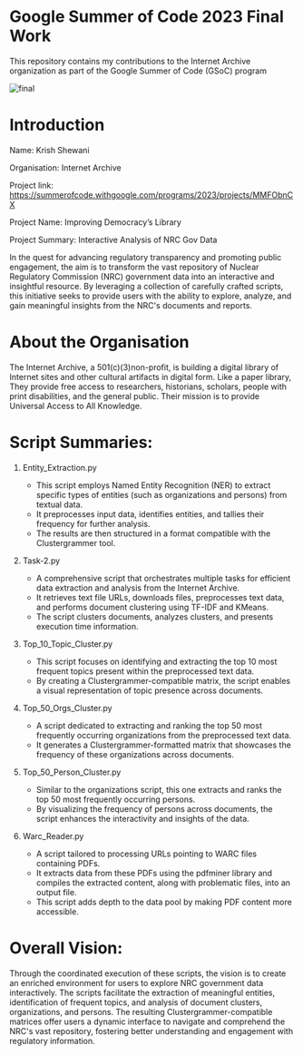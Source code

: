 # Google Summer of Code 2023 Final Work
This repository contains my contributions to the Internet Archive organization as part of the Google Summer of Code (GSoC) program 

![final](https://github.com/krish-910/GSoC_IA/assets/77330476/9148986c-d16a-4291-ba2c-029d0f85d4c0)

# Introduction
Name: Krish Shewani

Organisation: Internet Archive

Project link: https://summerofcode.withgoogle.com/programs/2023/projects/MMFObnCX 

Project Name: Improving Democracy’s Library

Project Summary: Interactive Analysis of NRC Gov Data

In the quest for advancing regulatory transparency and promoting public engagement, the aim is to transform the vast repository of Nuclear Regulatory Commission (NRC) government data into an interactive and insightful resource. By leveraging a collection of carefully crafted scripts, this initiative seeks to provide users with the ability to explore, analyze, and gain meaningful insights from the NRC's documents and reports.

# About the Organisation
The Internet Archive, a 501(c)(3)non-profit, is building a digital library of Internet sites and other cultural artifacts in digital form. Like a paper library, They provide free access to researchers, historians, scholars, people with print disabilities, and the general public. Their mission is to provide Universal Access to All Knowledge.


# Script Summaries:

1. Entity_Extraction.py
   - This script employs Named Entity Recognition (NER) to extract specific types of entities (such as organizations and persons) from textual data.
   - It preprocesses input data, identifies entities, and tallies their frequency for further analysis.
   - The results are then structured in a format compatible with the Clustergrammer tool.

2. Task-2.py
   - A comprehensive script that orchestrates multiple tasks for efficient data extraction and analysis from the Internet Archive.
   - It retrieves text file URLs, downloads files, preprocesses text data, and performs document clustering using TF-IDF and KMeans.
   - The script clusters documents, analyzes clusters, and presents execution time information.

3. Top_10_Topic_Cluster.py
   - This script focuses on identifying and extracting the top 10 most frequent topics present within the preprocessed text data.
   - By creating a Clustergrammer-compatible matrix, the script enables a visual representation of topic presence across documents.

4. Top_50_Orgs_Cluster.py
   - A script dedicated to extracting and ranking the top 50 most frequently occurring organizations from the preprocessed text data.
   - It generates a Clustergrammer-formatted matrix that showcases the frequency of these organizations across documents.

5. Top_50_Person_Cluster.py
   - Similar to the organizations script, this one extracts and ranks the top 50 most frequently occurring persons.
   - By visualizing the frequency of persons across documents, the script enhances the interactivity and insights of the data.

6. Warc_Reader.py
   - A script tailored to processing URLs pointing to WARC files containing PDFs.
   - It extracts data from these PDFs using the pdfminer library and compiles the extracted content, along with problematic files, into an output file.
   - This script adds depth to the data pool by making PDF content more accessible.

# Overall Vision: 

Through the coordinated execution of these scripts, the vision is to create an enriched environment for users to explore NRC government data interactively. The scripts facilitate the extraction of meaningful entities, identification of frequent topics, and analysis of document clusters, organizations, and persons. The resulting Clustergrammer-compatible matrices offer users a dynamic interface to navigate and comprehend the NRC's vast repository, fostering better understanding and engagement with regulatory information.
